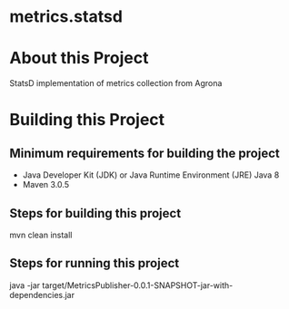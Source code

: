 # metrics.statsd

# About this Project
StatsD implementation of metrics collection from Agrona

# Building this Project

## Minimum requirements for building the project
* Java Developer Kit (JDK) or Java Runtime Environment (JRE) Java 8 
* Maven 3.0.5

## Steps for building this project
mvn clean install

## Steps for running this project
java -jar target/MetricsPublisher-0.0.1-SNAPSHOT-jar-with-dependencies.jar

